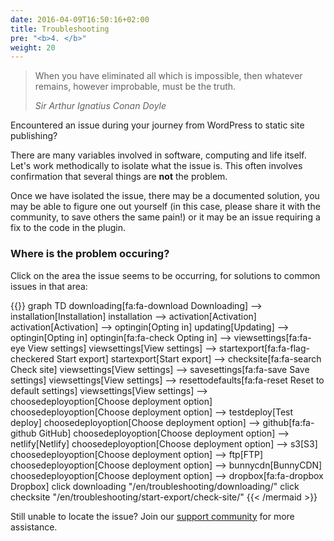 ```yaml
---
date: 2016-04-09T16:50:16+02:00
title: Troubleshooting
pre: "<b>4. </b>"
weight: 20
---
```


> When you have eliminated all which is impossible, then whatever remains, however improbable, must be the truth.
>
>  <cite>Sir Arthur Ignatius Conan Doyle</cite>

Encountered an issue during your journey from WordPress to static site publishing?

There are many variables involved in software, computing and life itself. Let's work methodically to isolate what the issue is. This often involves confirmation that several things are **not** the problem. 

Once we have isolated the issue, there may be a documented solution, you may be able to figure one out yourself (in this case, please share it with the community, to save others the same pain!) or it may be an issue requiring a fix to the code in the plugin.

### Where is the problem occuring?

Click on the area the issue seems to be occurring, for solutions to common issues in that area:

{{<mermaid align="center">}}
graph TD
    downloading[fa:fa-download Downloading] --> installation[Installation] 
    installation --> activation[Activation] 
    activation[Activation] --> optingin[Opting in]
    updating[Updating] --> optingin[Opting in] 
    optingin[fa:fa-check Opting in] --> viewsettings[fa:fa-eye View settings]
    viewsettings[View settings] --> startexport[fa:fa-flag-checkered Start export]
    startexport[Start export] --> checksite[fa:fa-search Check site]
    viewsettings[View settings] --> savesettings[fa:fa-save Save settings]
    viewsettings[View settings] --> resettodefaults[fa:fa-reset Reset to default settings]
    viewsettings[View settings] --> choosedeployoption[Choose deployment option]
    choosedeployoption[Choose deployment option] --> testdeploy[Test deploy]
    choosedeployoption[Choose deployment option] --> github[fa:fa-github GitHub]
    choosedeployoption[Choose deployment option] --> netlify[Netlify]
    choosedeployoption[Choose deployment option] --> s3[S3]
    choosedeployoption[Choose deployment option] --> ftp[FTP]
    choosedeployoption[Choose deployment option] --> bunnycdn[BunnyCDN]
    choosedeployoption[Choose deployment option] --> dropbox[fa:fa-dropbox Dropbox]
    click downloading "/en/troubleshooting/downloading/"
    click checksite "/en/troubleshooting/start-export/check-site/"
{{< /mermaid >}}

Still unable to locate the issue? Join our [support community](https://wp2static.com/community/) for more assistance.
